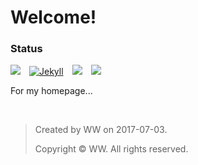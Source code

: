 # Welcome!

### Status
[![](https://img.shields.io/badge/version-0.2-green.svg)](https://nono721.github.io)&emsp;[![Jekyll](https://img.shields.io/badge/Jekyll-4.3.2-brightgreen.svg)](https://jekyllrb.com)&emsp;![](https://img.shields.io/badge/Markdown-red.svg)&emsp;![](https://img.shields.io/badge/HTML-ff69b4.svg)


For my homepage...

&ensp;

>	Created by WW on 2017-07-03.
>
>	Copyright © WW. All rights reserved.
